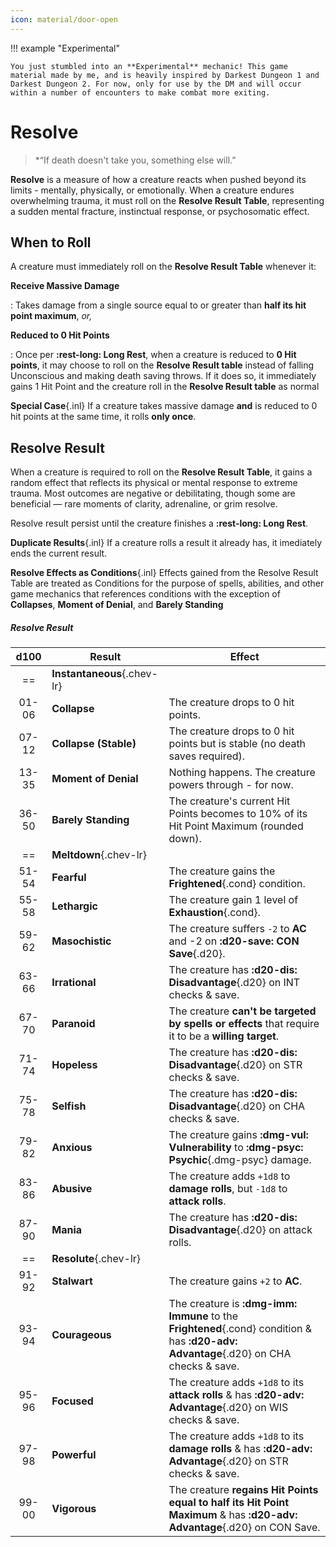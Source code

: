 ```yaml
---
icon: material/door-open
---
```


!!! example "Experimental"

    You just stumbled into an **Experimental** mechanic! This game material made by me, and is heavily inspired by Darkest Dungeon 1 and Darkest Dungeon 2. For now, only for use by the DM and will occur within a number of encounters to make combat more exiting.

# Resolve

> *“If death doesn't take you, something else will.”

**Resolve** is a measure of how a creature reacts when pushed beyond its limits - mentally, physically, or emotionally. When a creature endures overwhelming trauma, it must roll on the **Resolve Result Table**, representing a sudden mental fracture, instinctual response, or psychosomatic effect.

## When to Roll

A creature must immediately roll on the **Resolve Result Table** whenever it:

**Receive Massive Damage**

:   Takes damage from a single source equal to or greater than **half its hit point maximum**, *or,*

**Reduced to 0 Hit Points**

:   Once per **:rest-long: Long Rest**, when a creature is reduced to **0 Hit points**, it may choose to roll on the **Resolve Result table** instead of falling Unconscious and making death saving throws. If it does so, it immediately gains 1 Hit Point and the creature roll in the **Resolve Result table** as normal

**Special Case**{.inl} If a creature takes massive damage **and** is reduced to 0 hit points at the same time, it rolls **only once**.

## Resolve Result

When a creature is required to roll on the **Resolve Result Table**, it gains a random effect that reflects its physical or mental response to extreme trauma. Most outcomes are negative or debilitating, though some are beneficial — rare moments of clarity, adrenaline, or grim resolve.

Resolve result persist until the creature finishes a **:rest-long: Long Rest**.

**Duplicate Results**{.inl} If a creature rolls a result it already has, it imediately ends the current result.

**Resolve Effects as Conditions**{.inl} Effects gained from the Resolve Result Table are treated as Conditions for the purpose of spells, abilities, and other game mechanics that references conditions with the exception of **Collapses**, **Moment of Denial**, and **Barely Standing**

##### Resolve Result

| d100 | Result | Effect |
|:-:|---|---|
| == | **Instantaneous**{.chev-lr} | |
| 01-06 | **Collapse** | The creature drops to 0 hit points. |
| 07-12 | **Collapse (Stable)** | The creature drops to 0 hit points but is stable (no death saves required). |
| 13-35 | **Moment of Denial** | Nothing happens. The creature powers through - for now. |
| 36-50 | **Barely Standing** | The creature's current Hit Points becomes to 10% of its Hit Point Maximum (rounded down). |
| == | **Meltdown**{.chev-lr} | |
| 51-54 | **Fearful** | The creature gains the **Frightened**{.cond} condition. |
| 55-58 | **Lethargic** | The creature gain 1 level of **Exhaustion**{.cond}. |
| 59-62 | **Masochistic** | The creature suffers `-2` to **AC** and -2 on **:d20-save: CON Save**{.d20}. |
| 63-66 | **Irrational** | The creature has **:d20-dis: Disadvantage**{.d20} on INT checks & save. |
| 67-70 | **Paranoid** | The creature **can't be targeted by spells or effects** that require it to be a **willing target**. |
| 71-74 | **Hopeless** | The creature has **:d20-dis: Disadvantage**{.d20} on STR checks & save. |
| 75-78 | **Selfish** | The creature has **:d20-dis: Disadvantage**{.d20} on CHA checks & save. |
| 79-82 | **Anxious** | The creature gains **:dmg-vul: Vulnerability** to **:dmg-psyc: Psychic**{.dmg-psyc} damage. |
| 83-86 | **Abusive** | The creature adds `+1d8` to **damage rolls**, but `-1d8` to **attack rolls**. |
| 87-90 | **Mania** | The creature has **:d20-dis: Disadvantage**{.d20} on attack rolls. |
| == | **Resolute**{.chev-lr} | |
| 91-92 | **Stalwart** | The creature gains `+2` to **AC**. |
| 93-94 | **Courageous** | The creature is **:dmg-imm: Immune** to the **Frightened**{.cond} condition & has **:d20-adv: Advantage**{.d20} on CHA checks & save. |
| 95-96 | **Focused** | The creature adds `+1d8` to its **attack rolls** & has **:d20-adv: Advantage**{.d20} on WIS checks & save. |
| 97-98 | **Powerful** | The creature adds `+1d8` to its **damage rolls** & has **:d20-adv: Advantage**{.d20} on STR checks & save. |
| 99-00 | **Vigorous** | The creature **regains Hit Points equal to half its Hit Point Maximum** & has **:d20-adv: Advantage**{.d20} on CON Save. |